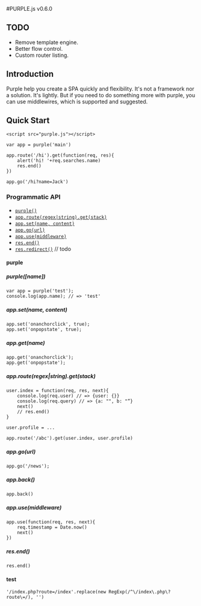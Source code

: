 #PURPLE.js v0.6.0

## TODO

* Remove template engine.
* Better flow control.
* Custom router listing.

## Introduction

Purple help you create a SPA quickly and flexibility. It's not a framework nor a solution. It's lightly.
But if you need to do something more with purple, you can use middlewires, which is supported and suggested.
    

## Quick Start

    <script src="purple.js"></script>

    var app = purple('main')

    app.route('/hi').get(function(req, res){
        alert('hi! '+req.searches.name)
        res.end()
    })

    app.go('/hi?name=Jack')

### Programmatic API

* <code>[purple()](#purple)</code>
* <code>[app.route(regex|string).get(stack)]()</code>
* <code>[app.set(name, content)]()</code>
* <code>[app.go(url)]()</code>
* <code>[app.use(middleware)]()</code>
* <code>[res.end()]()</code>
* <code>[res.redirect()]()</code> // todo


#### purple


##### purple([name])

    var app = purple('test');
    console.log(app.name); // => 'test'


##### app.set(name, content)

    app.set('onanchorclick', true);
    app.set('onpopstate', true);


##### app.get(name)

    app.get('onanchorclick');
    app.get('onpopstate');


##### app.route(regex|string).get(stack)

    user.index = function(req, res, next){
        console.log(req.user) // => {user: {}}
        console.log(req.query) // => {a: "", b: "“}
        next()
        // res.end()
    }

    user.profile = ...

    app.route('/abc').get(user.index, user.profile)

##### app.go(url)

    app.go('/news');

##### app.back()

    app.back()

##### app.use(middleware)

    app.use(function(req, res, next){
        req.timestamp = Date.now()
        next()
    })

##### res.end()

    res.end()



#### test
    '/index.php?route=/index'.replace(new RegExp(/^\/index\.php\?route\=/), '')


